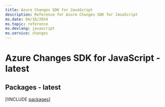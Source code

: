 ```yaml
---
title: Azure Changes SDK for JavaScript
description: Reference for Azure Changes SDK for JavaScript
ms.date: 04/18/2024
ms.topic: reference
ms.devlang: javascript
ms.service: changes
---
```

# Azure Changes SDK for JavaScript - latest
## Packages - latest
[!INCLUDE [packages](changes-index.md)]